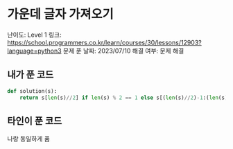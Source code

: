 # 가운데 글자 가져오기

난이도: Level 1
링크: https://school.programmers.co.kr/learn/courses/30/lessons/12903?language=python3
문제 푼 날짜: 2023/07/10
해결 여부: 문제 해결

## 내가 푼 코드

```python
def solution(s):
    return s[len(s)//2] if len(s) % 2 == 1 else s[(len(s)//2)-1:(len(s)//2)+1]
```

## 타인이 푼 코드

나랑 동일하게 품